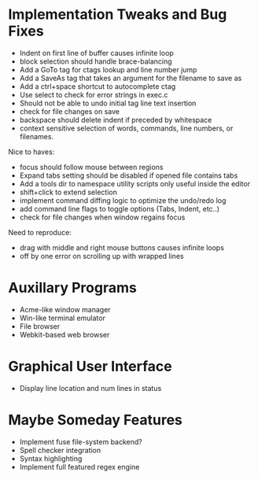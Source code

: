 # Implementation Tweaks and Bug Fixes

* Indent on first line of buffer causes infinite loop
* block selection should handle brace-balancing
* Add a GoTo tag for ctags lookup and line number jump
* Add a SaveAs tag that takes an argument for the filename to save as
* Add a ctrl+space shortcut to autocomplete ctag
* Use select to check for error strings in exec.c
* Should not be able to undo initial tag line text insertion
* check for file changes on save
* backspace should delete indent if preceded by whitespace
* context sensitive selection of words, commands, line numbers, or filenames.

Nice to haves: 

* focus should follow mouse between regions
* Expand tabs setting should be disabled if opened file contains tabs
* Add a tools dir to namespace utility scripts only useful inside the editor
* shift+click to extend selection
* implement command diffing logic to optimize the undo/redo log
* add command line flags to toggle options (Tabs, Indent, etc..)
* check for file changes when window regains focus

Need to reproduce:

* drag with middle and right mouse buttons causes infinite loops
* off by one error on scrolling up with wrapped lines

# Auxillary Programs

* Acme-like window manager
* Win-like terminal emulator
* File browser
* Webkit-based web browser

# Graphical User Interface

* Display line location and num lines in status

# Maybe Someday Features

* Implement fuse file-system backend?
* Spell checker integration
* Syntax highlighting
* Implement full featured regex engine
